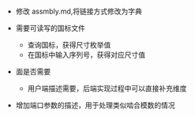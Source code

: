 #

* 修改 assmbly.md,将链接方式修改为字典

* 需要可读写的国标文件
  * 查询国标，获得尺寸枚举值
  * 在国标中输入序列号，获得对应尺寸值

* 面是否需要
  * 用户端描述需要，后端实现过程中可以直接补充维度
  
* 增加端口参数的描述，用于处理类似啮合模数的情况
